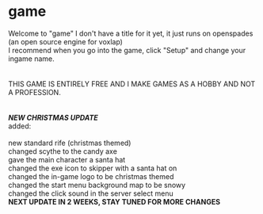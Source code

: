 # game
Welcome to "game" I don't have a title for it yet, it just runs on openspades (an open source engine for voxlap)<br />
I recommend when you go into the game, click "Setup" and change your ingame name.<br /><br />																								
THIS GAME IS ENTIRELY FREE AND I MAKE GAMES AS A HOBBY AND NOT A PROFESSION.<br /><br />   																																																																																											
***NEW CHRISTMAS UPDATE***<br />
added:<br /><br />
new standard rife (christmas themed)<br />
changed scythe to the candy axe<br />
gave the main character a santa hat<br />
changed the exe icon to skipper with a santa hat on<br />
changed the in-game logo to be christmas themed<br />
changed the start menu background map to be snowy<br />
changed the click sound in the server select menu<br />
**NEXT UPDATE IN 2 WEEKS, STAY TUNED FOR MORE CHANGES**
